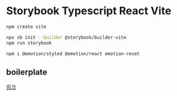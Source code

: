 # Storybook Typescript React Vite

```bash
npm create vite
```

```bash
npx sb init --builder @storybook/builder-vite
npm run storybook
```

```bash
npm i @emotion/styled @emotion/react emotion-reset
```

## boilerplate

[링크](https://github.com/sjyoung428/storybook-playground/tree/689241d0a29a73500902ba75f6c002c5d832abf9)
